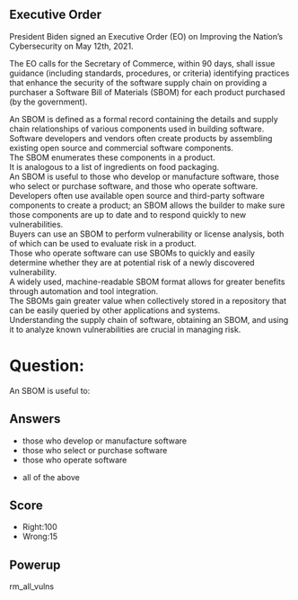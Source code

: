 ## Executive Order
President Biden signed an
Executive Order (EO) on Improving the Nation’s Cybersecurity
on May 12th, 2021.

The EO calls for
the Secretary of Commerce,
within 90 days,
shall issue guidance
(including standards, procedures, or criteria)
identifying practices that enhance the security of the software supply chain
on providing a purchaser a Software Bill of Materials (SBOM) for each product
purchased (by the government).

An SBOM is defined as a formal record containing the details and supply chain
relationships of various components used in building software.  
Software developers and vendors often create products by
assembling existing open source and commercial software components.  
The SBOM enumerates these components in a product.  
It is analogous to a list of ingredients on food packaging.  
An SBOM is useful to those who develop or manufacture software,
those who select or purchase software, and those who operate software.  
Developers often use available open source and third-party software components
to create a product; an SBOM allows the builder to make sure those components
are up to date and to respond quickly to new vulnerabilities.  
Buyers can use an SBOM to perform vulnerability or license analysis,
both of which can be used to evaluate risk in a product.  
Those who operate software can use SBOMs to quickly and
easily determine whether they are at potential risk of a newly discovered vulnerability.   
A widely used, machine-readable SBOM format allows for greater benefits through
automation and tool integration.  
The SBOMs gain greater value when collectively stored in a
repository that can be easily queried by other applications and systems.  
Understanding the supply chain of software, obtaining an SBOM,
and using it to analyze known vulnerabilities are crucial in managing risk.


# Question:
An SBOM is useful to:

## Answers
- those who develop or manufacture software
- those who select or purchase software
- those who operate software
* all of the above


## Score
- Right:100
- Wrong:15

## Powerup
rm_all_vulns
